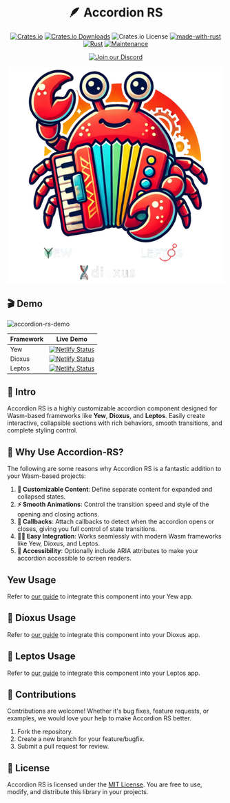 <div align="center">

# 🪶 Accordion RS

[![Crates.io](https://img.shields.io/crates/v/accordion-rs)](https://crates.io/crates/accordion-rs)
[![Crates.io Downloads](https://img.shields.io/crates/d/accordion-rs)](https://crates.io/crates/accordion-rs)
![Crates.io License](https://img.shields.io/crates/l/accordion-rs)
[![made-with-rust](https://img.shields.io/badge/Made%20with-Rust-1f425f.svg?logo=rust&logoColor=white)](https://www.rust-lang.org/)
[![Rust](https://img.shields.io/badge/Rust-1.79%2B-blue.svg)](https://www.rust-lang.org)
[![Maintenance](https://img.shields.io/badge/Maintained%3F-yes-green.svg)](https://github.com/wiseaidev)

[![Join our Discord](https://dcbadge.limes.pink/api/server/b5JbvHW5nv)](https://discord.gg/b5JbvHW5nv)

![logo](./assets/logo.webp)

</div>

## 🎬 Demo

![accordion-rs-demo](./assets/demo.gif)

| Framework | Live Demo |
| --- | --- |
| Yew | [![Netlify Status](https://api.netlify.com/api/v1/badges/87876941-3a23-4853-b33c-df29645508fd/deploy-status)](https://accordion-rs.netlify.app) |
| Dioxus | [![Netlify Status](https://api.netlify.com/api/v1/badges/6affd84e-b9ce-4aa7-af7c-9b70152d5266/deploy-status)](https://accordion-rs-dioxus.netlify.app) |
| Leptos | [![Netlify Status](https://api.netlify.com/api/v1/badges/32e5c113-fa51-405a-9125-cc135ab2d139/deploy-status)](https://accordion-rs-leptos.netlify.app) |

## 📜 Intro

Accordion RS is a highly customizable accordion component designed for Wasm-based frameworks like **Yew**, **Dioxus**, and **Leptos**. Easily create interactive, collapsible sections with rich behaviors, smooth transitions, and complete styling control.

## 🤔 Why Use Accordion-RS?

The following are some reasons why Accordion RS is a fantastic addition to your Wasm-based projects:

1. **🎨 Customizable Content**: Define separate content for expanded and collapsed states.
1. **⚡ Smooth Animations**: Control the transition speed and style of the opening and closing actions.
1. **🔄 Callbacks**: Attach callbacks to detect when the accordion opens or closes, giving you full control of state transitions.
1. **🧑‍💻 Easy Integration**: Works seamlessly with modern Wasm frameworks like Yew, Dioxus, and Leptos.
1. **🧩 Accessibility**: Optionally include ARIA attributes to make your accordion accessible to screen readers.

## Yew Usage

Refer to [our guide](YEW.md) to integrate this component into your Yew app.

## 🧬 Dioxus Usage

Refer to [our guide](DIOXUS.md) to integrate this component into your Dioxus app.

## 🌱 Leptos Usage

Refer to [our guide](LEPTOS.md) to integrate this component into your Leptos app.

## 🤝 Contributions

Contributions are welcome! Whether it's bug fixes, feature requests, or examples, we would love your help to make Accordion RS better.

1. Fork the repository.
1. Create a new branch for your feature/bugfix.
1. Submit a pull request for review.

## 📜 License

Accordion RS is licensed under the [MIT License](LICENSE). You are free to use, modify, and distribute this library in your projects.
